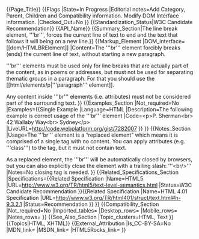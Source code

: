 {{Page_Title}}
{{Flags
|State=In Progress
|Editorial notes=Add Category, Parent, Children and Compatibility information. Modify DOM Interface information.
|Checked_Out=No
}}
{{Standardization_Status|W3C Candidate Recommendation}}
{{API_Name}}
{{Summary_Section|The line break element, '''br''', forces the current line of text to end and the text that follows it will being on a new line.}}
{{Markup_Element
|DOM_interface=[[dom/HTMLBRElement]]
|Content=The '''br''' element forcibly breaks (ends) the current line of text, without starting a new paragraph.

'''br''' elements must be used only for line breaks that are actually part of the content, as in poems or addresses, but must not be used for separating thematic groups in a paragraph. For that you should use the [[html/elements/p|'''paragraph''' element]].

Any content inside '''br''' elements (i.e. attributes) must not be considered part of the surrounding text.
}}
{{Examples_Section
|Not_required=No
|Examples={{Single Example
|Language=HTML
|Description=The following example is correct usage of the '''br''' element
|Code=&lt;p>P. Sherman&lt;br>
42 Wallaby Way&lt;br>
Sydney&lt;/p>
|LiveURL=http://code.webplatform.org/gist/7282007
}}
}}
{{Notes_Section
|Usage=The '''br''' element is a “replaced element” which means it is comprised of a single tag with no content. You can apply attributes (e.g. '''class''') to the tag, but it must not contain text.

As a replaced element, the '''br''' will be automatically closed by browsers, but you can also explicitly close the element with a trailing slash: '''&lt;br/&gt;'''
|Notes=No closing tag is needed.
}}
{{Related_Specifications_Section
|Specifications={{Related Specification
|Name=HTML5
|URL=http://www.w3.org/TR/html5/text-level-semantics.html
|Status=W3C Candidate Recommendation
}}{{Related Specification
|Name=HTML 4.01 Specification
|URL=http://www.w3.org/TR/html401/struct/text.html#h-9.3.2.1
|Status=Recommendation
}}
}}
{{Compatibility_Section
|Not_required=No
|Imported_tables=
|Desktop_rows=
|Mobile_rows=
|Notes_rows=
}}
{{See_Also_Section
|Topic_clusters=HTML, Text
}}
{{Topics|HTML, XHTML}}
{{External_Attribution
|Is_CC-BY-SA=No
|MDN_link=
|MSDN_link=
|HTML5Rocks_link=
}}